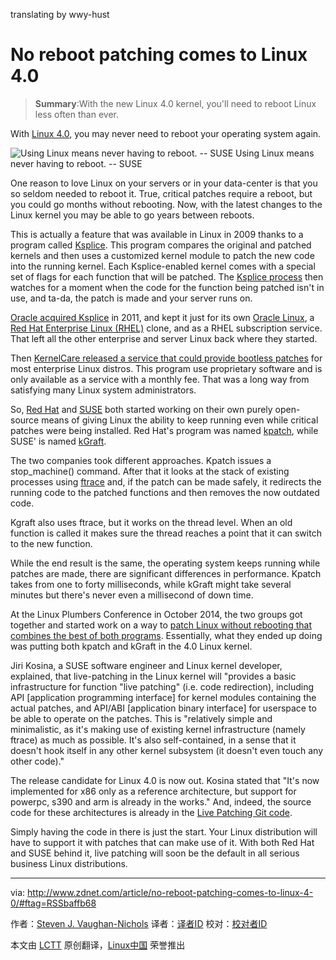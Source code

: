 translating by wwy-hust

​No reboot patching comes to Linux 4.0
================================================================================
>  **Summary**:With the new Linux 4.0 kernel, you'll need to reboot Linux less often than ever.

With [Linux 4.0][1], you may never need to reboot your operating system again.

![Using Linux means never having to reboot. -- SUSE ](http://zdnet4.cbsistatic.com/hub/i/r/2015/03/02/5e766833-454b-45b5-a8f7-a55d21e9d26a/resize/270x270/4d0774552c342a1507784ef802619b71/livepatching.jpg)
Using Linux means never having to reboot. -- SUSE 

One reason to love Linux on your servers or in your data-center is that you so seldom needed to reboot it. True, critical patches require a reboot, but you could go months without rebooting. Now, with the latest changes to the Linux kernel you may be able to go years between reboots.

This is actually a feature that was available in Linux in 2009 thanks to a program called [Ksplice][2]. This program compares the original and patched kernels and then uses a customized kernel module to patch the new code into the running kernel. Each Ksplice-enabled kernel comes with a special set of flags for each function that will be patched. The [Ksplice process][3] then watches for a moment when the code for the function being patched isn't in use, and ta-da, the patch is made and your server runs on. 

[Oracle acquired Ksplice][4] in 2011, and kept it just for its own [Oracle Linux][5], a [Red Hat Enterprise Linux (RHEL)][6] clone, and as a RHEL subscription service. That left all the other enterprise and server Linux back where they started.

Then [KernelCare released a service that could provide bootless patches][7] for most enterprise Linux distros. This program use proprietary software and is only available as a service with a monthly fee. That was a long way from satisfying many Linux system administrators.

So, [Red Hat][8] and [SUSE][9] both started working on their own purely open-source means of giving Linux the ability to keep running even while critical patches were being installed. Red Hat's program was named [kpatch][10], while SUSE' is named [kGraft][11]. 

The two companies took different approaches. Kpatch issues a stop_machine() command. After that it looks at the stack of existing processes using [ftrace][12] and, if the patch can be made safely, it redirects the running code to the patched functions and then removes the now outdated code.

Kgraft also uses ftrace, but it works on the thread level. When an old function is called it makes sure the thread reaches a point that it can switch to the new function.

While the end result is the same, the operating system keeps running while patches are made, there are significant differences in performance. Kpatch takes from one to forty milliseconds, while kGraft might take several minutes but there's never even a millisecond of down time. 

At the Linux Plumbers Conference in October 2014, the two groups got together and started work on a way to [patch Linux without rebooting that combines the best of both programs][13]. Essentially, what they ended up doing was putting both kpatch and kGraft in the 4.0 Linux kernel.

Jiri Kosina, a SUSE software engineer and Linux kernel developer, explained, that live-patching in the Linux kernel will "provides a basic infrastructure for function "live patching" (i.e. code redirection), including API [application programming interface] for kernel modules containing the actual patches, and API/ABI [application binary interface] for userspace to be able to operate on the patches. This is "relatively simple and minimalistic, as it's making use of existing kernel infrastructure (namely ftrace) as much as possible. It's also self-contained, in a sense that it doesn't hook itself in any other kernel subsystem (it doesn't even touch any other code)."

The release candidate for Linux 4.0 is now out. Kosina stated that "It's now implemented for x86 only as a reference architecture, but support for powerpc, s390 and arm is already in the works." And, indeed, the source code for these architectures is already in the [Live Patching Git code][14].

Simply having the code in there is just the start. Your Linux distribution will have to support it with patches that can make use of it. With both Red Hat and SUSE behind it, live patching will soon be the default in all serious business Linux distributions. 

--------------------------------------------------------------------------------

via: http://www.zdnet.com/article/no-reboot-patching-comes-to-linux-4-0/#ftag=RSSbaffb68

作者：[Steven J. Vaughan-Nichols][a]
译者：[译者ID](https://github.com/译者ID)
校对：[校对者ID](https://github.com/校对者ID)

本文由 [LCTT](https://github.com/LCTT/TranslateProject) 原创翻译，[Linux中国](http://linux.cn/) 荣誉推出

[a]:http://www.zdnet.com/meet-the-team/us/sjvn/
[1]:http://www.zdnet.com/article/linux-kernel-turns-over-release-odometer-to-4-0/
[2]:http://www.computerworld.com/article/2466389/open-source-tools/never-reboot-again-with-linux-and-ksplice.html
[3]:http://www.ksplice.com/
[4]:http://www.zdnet.com/article/oracle-acquires-zero-downtime-linux-upgrade-software/
[5]:http://www.oracle.com/us/technologies/linux/overview/index.html
[6]:http://www.redhat.com/en/technologies/linux-platforms/enterprise-linux
[7]:http://www.zdnet.com/article/kernelcare-new-no-reboot-linux-patching-system/
[8]:http://www.redhat.com/
[9]:http://www.suse.com/
[10]:http://rhelblog.redhat.com/2014/02/26/kpatch/
[11]:http://www.zdnet.com/article/suse-gets-live-patching/
[12]:http://elinux.org/Ftrace
[13]:http://linuxplumbersconf.org/2014/wp-content/uploads/2014/10/LPC2014_LivePatching.txt
[14]:https://kernel.googlesource.com/pub/scm/linux/kernel/git/jikos/livepatching/+/9ec0de0ee0c9f0ffe4f72da9158194121cc22807
